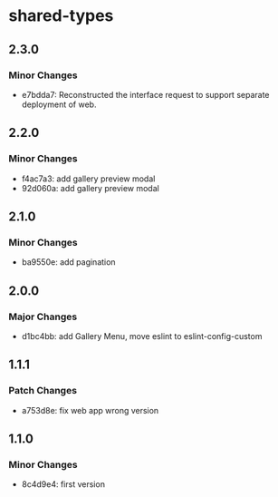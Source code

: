 # shared-types

## 2.3.0

### Minor Changes

- e7bdda7: Reconstructed the interface request to support separate deployment of web.

## 2.2.0

### Minor Changes

- f4ac7a3: add gallery preview modal
- 92d060a: add gallery preview modal

## 2.1.0

### Minor Changes

- ba9550e: add pagination

## 2.0.0

### Major Changes

- d1bc4bb: add Gallery Menu, move eslint to eslint-config-custom

## 1.1.1

### Patch Changes

- a753d8e: fix web app wrong version

## 1.1.0

### Minor Changes

- 8c4d9e4: first version
